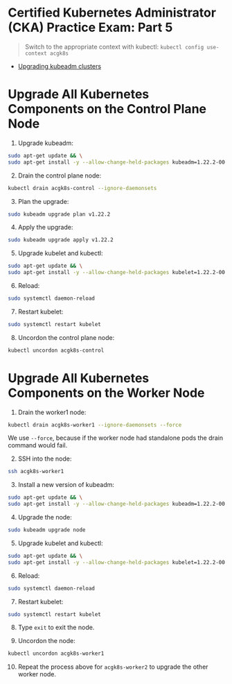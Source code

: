 Certified Kubernetes Administrator (CKA) Practice Exam: Part 5
===

> Switch to the appropriate context with kubectl:
`kubectl config use-context acgk8s`

* [Upgrading kubeadm clusters](https://v1-23.docs.kubernetes.io/docs/tasks/administer-cluster/kubeadm/kubeadm-upgrade/)

# Upgrade All Kubernetes Components on the Control Plane Node

1. Upgrade kubeadm:
```sh
sudo apt-get update && \
sudo apt-get install -y --allow-change-held-packages kubeadm=1.22.2-00
```

2. Drain the control plane node:
```sh
kubectl drain acgk8s-control --ignore-daemonsets
```

3. Plan the upgrade:
```sh
sudo kubeadm upgrade plan v1.22.2
```

4. Apply the upgrade:
```sh
sudo kubeadm upgrade apply v1.22.2
```

5. Upgrade kubelet and kubectl:
```sh
sudo apt-get update && \
sudo apt-get install -y --allow-change-held-packages kubelet=1.22.2-00 kubectl=1.22.2-00
```

6. Reload:
```sh
sudo systemctl daemon-reload
```

7. Restart kubelet:
```sh
sudo systemctl restart kubelet
```

8. Uncordon the control plane node:
```sh
kubectl uncordon acgk8s-control
```

# Upgrade All Kubernetes Components on the Worker Node

1. Drain the worker1 node:
```sh
kubectl drain acgk8s-worker1 --ignore-daemonsets --force
```

We use `--force`, because if the worker node had standalone pods the drain command would fail.

2. SSH into the node:
```sh
ssh acgk8s-worker1
```

3. Install a new version of kubeadm:
```sh
sudo apt-get update && \
sudo apt-get install -y --allow-change-held-packages kubeadm=1.22.2-00
```

4. Upgrade the node:
```sh
sudo kubeadm upgrade node
```

5. Upgrade kubelet and kubectl:
```sh
sudo apt-get update && \
sudo apt-get install -y --allow-change-held-packages kubelet=1.22.2-00 kubectl=1.22.2-00
```

6. Reload:
```sh
sudo systemctl daemon-reload
```

7. Restart kubelet:
```sh
sudo systemctl restart kubelet
```

8. Type `exit` to exit the node.

9. Uncordon the node:
```sh
kubectl uncordon acgk8s-worker1
```

10. Repeat the process above for `acgk8s-worker2` to upgrade the other worker node.
